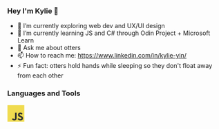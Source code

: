 ### Hey I'm Kylie 👋

- 🔭 I’m currently exploring web dev and UX/UI design
- 🌱 I’m currently learning JS and C# through Odin Project + Microsoft Learn
- 💬 Ask me about otters
- 📫 How to reach me: https://www.linkedin.com/in/kylie-yin/
- ⚡ Fun fact: otters hold hands while sleeping so they don't float away from each other

### Languages and Tools 

<div>
  <img src="https://github.com/devicons/devicon/blob/master/icons/javascript/javascript-original.svg" title: JavaScript" alt="JavaScript" width="40" height="40"/>&nbsp;
</div>
